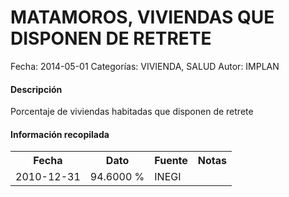 MATAMOROS, VIVIENDAS QUE DISPONEN DE RETRETE
=====

Fecha: 2014-05-01
Categorías: VIVIENDA, SALUD
Autor: IMPLAN

#### Descripción

Porcentaje de viviendas habitadas que disponen de retrete

#### Información recopilada

<table class="table table-hover table-bordered">
  <tr><th>Fecha</th><th>Dato</th><th>Fuente</th><th>Notas</th></tr>
  <tr><td>2010-12-31</td><td>94.6000 %</td><td>INEGI</td><td></td></tr>
</table>
